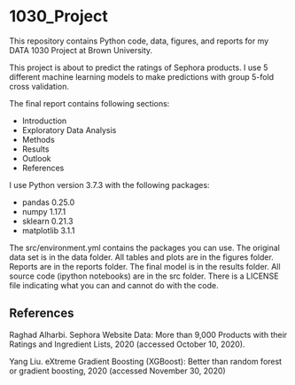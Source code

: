 # 1030_Project

This repository contains Python code, data, figures, and reports for my DATA 1030 Project at Brown University. 

This project is about to predict the ratings of Sephora products. I use 5 different machine learning models to make predictions with group 5-fold cross validation. 

The final report contains following sections:
- Introduction
- Exploratory Data Analysis
- Methods
- Results
- Outlook
- References

I use Python version 3.7.3 with the following packages:
- pandas 0.25.0
- numpy 1.17.1
- sklearn 0.21.3
- matplotlib 3.1.1

The src/environment.yml contains the packages you can use. The original data set is in the data folder. All tables and plots are in the figures folder. Reports are in the reports folder. The final model is in the results folder. All source code (ipython notebooks) are in the src folder. There is a LICENSE file indicating what you can and cannot do with the code.

## References
Raghad Alharbi. Sephora Website Data: More than 9,000 Products with their Ratings and Ingredient Lists, 2020 (accessed October 10, 2020).

Yang Liu. eXtreme Gradient Boosting (XGBoost): Better than random forest or gradient boosting, 2020 (accessed November 30, 2020)
